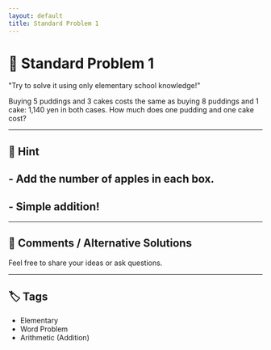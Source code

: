 ```yaml
---
layout: default
title: Standard Problem 1 
---
```


# 🧮 Standard Problem 1 

"Try to solve it using only elementary school knowledge!"

Buying 5 puddings and 3 cakes costs the same as buying 8 puddings and 1 cake: 1,140 yen in both cases.
How much does one pudding and one cake cost?

---

## 📝 Hint

## - Add the number of apples in each box.
## - Simple addition!

---

## 💬 Comments / Alternative Solutions

Feel free to share your ideas or ask questions.

---

## 🏷 Tags

- Elementary 
- Word Problem  
- Arithmetic (Addition)
